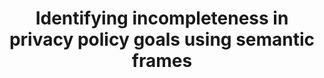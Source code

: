 ---
layout: post
title: Identifying incompleteness in privacy policy goals using semantic frames
authors: Jaspreet Bhatia, <b>Morgan C Evans,</b>  Travis D Breaux
venue: Requirements Engineering Journal September 2019, Volume 24, Issue 3
paper: https://mce32.github.io/papers/jbhatia_rej2019.pdf

---